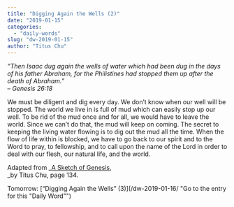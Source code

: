 ```yaml
---
title: "Digging Again the Wells (2)"
date: "2019-01-15"
categories: 
  - "daily-words"
slug: "dw-2019-01-15"
author: "Titus Chu"
---
```


_“Then Isaac dug again the wells of water which had been dug in the days of his father Abraham, for the Philistines had stopped them up after the death of Abraham.”_  
_– Genesis 26:18_

We must be diligent and dig every day. We don’t know when our well will be stopped. The world we live in is full of mud which can easily stop up our well. To be rid of the mud once and for all, we would have to leave the world. Since we can’t do that, the mud will keep on coming. The secret to keeping the living water flowing is to dig out the mud all the time. When the flow of life within is blocked, we have to go back to our spirit and to the Word to pray, to fellowship, and to call upon the name of the Lord in order to deal with our flesh, our natural life, and the world.

Adapted from _[A Sketch of Genesis](/book-gen-sketch "Go to the listing for this book"),  
_by Titus Chu, page 134.

Tomorrow: [“Digging Again the Wells” (3)](/dw-2019-01-16/ "Go to the entry for this "Daily Word"")
